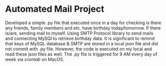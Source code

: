 # Automated Mail Project

Developed a simple .py file that executed once in a day for checking is there any friends, family members and etc. have birthday today/tomorrow. If there is/are, sending mail to myself. Using SMTP Protocol library to send mails and connecting MySQl to retrieve birthday data. It is significant to remind that keys of MySQL database & SMTP are stored in a local json file and did not commit with .py file. However, the code is executed on my local and read these json files as well. The .py file is triggered for 9 AM every day of week via *crontab* on MacOS.
